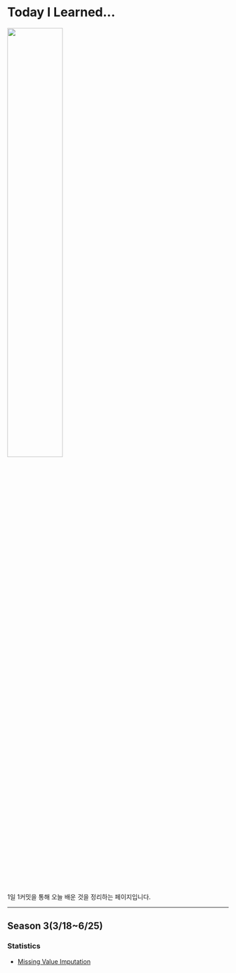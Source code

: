# Today I Learned...

<img src='https://media.giphy.com/media/uWMwQYgYVHVGU/giphy.gif' width=50% height=50%>


1일 1커밋을 통해 오늘 배운 것을 정리하는 페이지입니다.

---

## Season 3(3/18~6/25)

### Statistics
- <a href="https://github.com/ElApseR/TIL/blob/master/Statistics/Missing%20Value%20Imputation.md">Missing Value Imputation</a>
